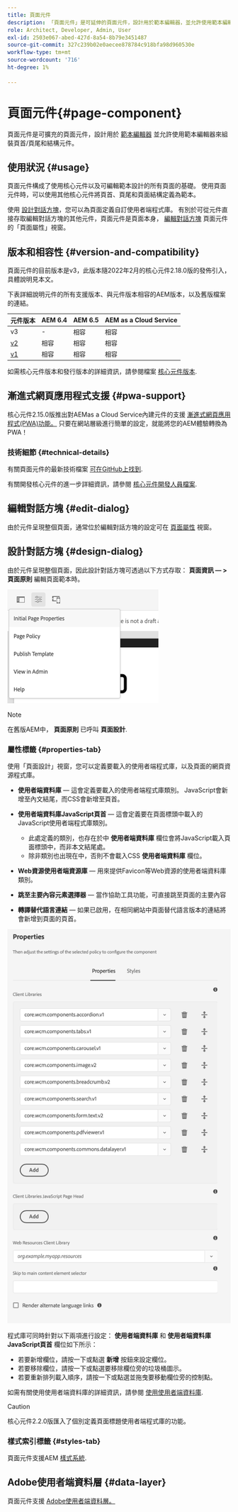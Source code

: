 ```yaml
---
title: 頁面元件
description: 「頁面元件」是可延伸的頁面元件，設計用於範本編輯器，並允許使用範本編輯器來組裝頁首/頁尾和結構元件。
role: Architect, Developer, Admin, User
exl-id: 2503e067-abed-427d-8a54-8b79e3451487
source-git-commit: 327c239b02e0aecee878784c918bfa98d960530e
workflow-type: tm+mt
source-wordcount: '716'
ht-degree: 1%

---
```


# 頁面元件{#page-component}

頁面元件是可擴充的頁面元件，設計用於 [範本編輯器](https://experienceleague.adobe.com/docs/experience-manager-cloud-service/sites/authoring/features/templates.html) 並允許使用範本編輯器來組裝頁首/頁尾和結構元件。

## 使用狀況 {#usage}

頁面元件構成了使用核心元件以及可編輯範本設計的所有頁面的基礎。 使用頁面元件時，可以使用其他核心元件將頁首、頁尾和頁面結構定義為範本。

使用 [設計對話方塊](#design-dialog)，您可以為頁面定義自訂使用者端程式庫。 有別於可從元件直接存取編輯對話方塊的其他元件，頁面元件是頁面本身， [編輯對話方塊](#edit-dialog) 頁面元件的「頁面屬性」視窗。

## 版本和相容性 {#version-and-compatibility}

頁面元件的目前版本是v3，此版本隨2022年2月的核心元件2.18.0版的發佈引入，具體說明見本文。

下表詳細說明元件的所有支援版本、與元件版本相容的AEM版本，以及舊版檔案的連結。

| 元件版本 | AEM 6.4 | AEM 6.5 | AEM as a Cloud Service  |
|---|---|---|---|
| v3 | - | 相容 | 相容 |
| [v2](v2/page.md) | 相容 | 相容 | 相容 |
| [v1](v1/page-v1.md) | 相容 | 相容 | 相容 |

如需核心元件版本和發行版本的詳細資訊，請參閱檔案 [核心元件版本](/help/versions.md).

## 漸進式網頁應用程式支援 {#pwa-support}

核心元件2.15.0版推出對AEMas a Cloud Service內建元件的支援 [漸進式網頁應用程式(PWA)功能。](https://experienceleague.adobe.com/docs/experience-manager-cloud-service/sites/authoring/features/enable-pwa.html) 只要在網站層級進行簡單的設定，就能將您的AEM體驗轉換為PWA！

### 技術細節 {#technical-details}

有關頁面元件的最新技術檔案 [可在GitHub上找到](https://adobe.com/go/aem_cmp_tech_page_v3).

有關開發核心元件的進一步詳細資訊，請參閱 [核心元件開發人員檔案](/help/developing/overview.md).

## 編輯對話方塊 {#edit-dialog}

由於元件呈現整個頁面，通常位於編輯對話方塊的設定可在 [頁面屬性](https://experienceleague.adobe.com/docs/experience-manager-cloud-service/sites/authoring/fundamentals/page-properties.html) 視窗。

## 設計對話方塊 {#design-dialog}

由於元件呈現整個頁面，因此設計對話方塊可透過以下方式存取： **頁面資訊 — >頁面原則** 編輯頁面範本時。

![頁面原則](/help/assets/page-policy.png)

>[!NOTE]
>
>在舊版AEM中， **頁面原則** 已呼叫 **頁面設計**.

### 屬性標籤 {#properties-tab}

使用「頁面設計」視窗，您可以定義要載入的使用者端程式庫，以及頁面的網頁資源程式庫。

* **使用者端資料庫**  — 這會定義要載入的使用者端程式庫類別。 JavaScript會新增至內文結尾，而CSS會新增至頁首。
* **使用者端資料庫JavaScript頁首**  — 這會定義要在頁面標頭中載入的JavaScript使用者端程式庫類別。
   * 此處定義的類別，也存在於中 **使用者端資料庫** 欄位會將JavaScript載入頁面標頭中，而非本文結尾處。
   * 除非類別也出現在中，否則不會載入CSS **使用者端資料庫** 欄位。

* **Web資源使用者端資源庫**  — 用來提供Favicon等Web資源的使用者端資料庫類別。

* **跳至主要內容元素選擇器**  — 當作協助工具功能，可直接跳至頁面的主要內容

* **轉譯替代語言連結**  — 如果已啟用，在相同網站中頁面替代語言版本的連結將會新增到頁面的頁首。

![頁面元件設計對話方塊](/help/assets/page-design.png)

程式庫可同時針對以下兩項進行設定： **使用者端資料庫** 和 **使用者端資料庫JavaScript頁首** 欄位如下所示：

* 若要新增欄位，請按一下或點選 **新增** 按鈕來設定欄位。
* 若要移除欄位，請按一下或點選要移除欄位旁的垃圾桶圖示。
* 若要重新排列載入順序，請按一下或點選並拖曳要移動欄位旁的控制點。

如需有關使用使用者端資料庫的詳細資訊，請參閱 [使用使用者端資料庫](https://helpx.adobe.com/experience-manager/6-5/sites/developing/using/clientlibs.html).

>[!CAUTION]
>
>核心元件2.2.0版匯入了個別定義頁面標題使用者端程式庫的功能。

### 樣式索引標籤 {#styles-tab}

頁面元件支援AEM [樣式系統](/help/get-started/authoring.md#component-styling).

## Adobe使用者端資料層 {#data-layer}

頁面元件支援 [Adobe使用者端資料層。](/help/developing/data-layer/overview.md)
